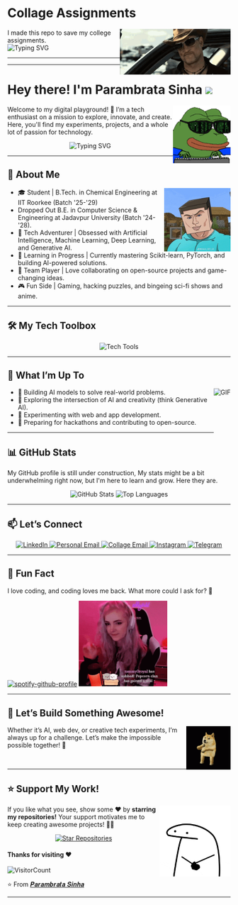 # Collage Assignments

<img align="right" width=250 src=https://github.com/ParambrataSinha/About_Me/blob/main/Assets/taking-sunglasses-off-getting-a-better-look.gif>
I made this repo to save my college assignments.
<div align="vcentre">
  <img src="https://readme-typing-svg.herokuapp.com?font=Comic+Sans+MS&size=30&duration=1500&pause=1000&center=true&vCenter=true&width=435&lines=Want+to+know+more+about+me!;Read+Below!!!" alt="Typing SVG">
</div>

---
---

# Hey there! I'm Parambrata Sinha <img src="https://github.com/TheDudeThatCode/TheDudeThatCode/blob/master/Assets/Earth.gif" width="24px">

<img align="right" width=130 src=https://github.com/ParambrataSinha/About_Me/blob/main/Assets/hackermans.gif>

Welcome to my digital playground! 🚀 I’m a tech enthusiast on a mission to explore, innovate, and create. Here, you'll find my experiments, projects, and a whole lot of passion for technology.  

<div align="center">
  <img src="https://readme-typing-svg.herokuapp.com?font=Fira+Code&&weight=600&size=24&duration=1500&pause=2000&color=7B4EB1&center=true&vCenter=true&width=600&lines=Welcome+to+My+Tech+Space!+%F0%9F%8C%8C;Aspiring+AI+Expert+%F0%9F%A4%96+%7C+Innovator+%E2%9C%A8;Always+Solving+Problem+%F0%9F%A7%A0+and+having+Fun" alt="Typing SVG" />
</div>  

---

## 🌟 About Me  

<img align="right" alt="GIF" width=150 src="https://github.com/ParambrataSinha/About_Me/blob/main/Assets/minecraft-minecraft-memes.gif" />

- 🎓 Student | B.Tech. in  Chemical Engineering at IIT Roorkee (Batch '25-'29)
- Dropped Out B.E. in Computer Science & Engineering at Jadavpur University (Batch '24-'28).  
- 🤖 Tech Adventurer | Obsessed with Artificial Intelligence, Machine Learning, Deep Learning, and Generative AI.  
- 🌱 Learning in Progress | Currently mastering Scikit-learn, PyTorch, and building AI-powered solutions.  
- 🤝 Team Player | Love collaborating on open-source projects and game-changing ideas.  
- 🎮 Fun Side | Gaming, hacking puzzles, and bingeing sci-fi shows and anime.

---

## 🛠 My Tech Toolbox  

<div align="center">
  <img src="https://skillicons.dev/icons?i=python,c,cpp,cs,html,css,js,git,linux,vscode,github,blender,unreal&theme=light" alt="Tech Tools" />
</div>  

---

## 🎯 What I’m Up To  
<img align="right" alt="GIF" height="120px" src="https://media.giphy.com/media/du3J3cXyzhj75IOgvA/giphy.gif" />

- 🔭 Building AI models to solve real-world problems.  
- 🌌 Exploring the intersection of AI and creativity (think Generative AI).  
- 🎨 Experimenting with web and app development.  
- 🚀 Preparing for hackathons and contributing to open-source.  

---

## 📊 GitHub Stats  
My GitHub profile is still under construction, My stats might be a bit underwhelming right now, but I'm here to learn and grow. Here they are.
<div align="center">
  <img src="https://github-readme-stats.vercel.app/api?username=ParambrataSinha&show_icons=true&theme=tokyonight" alt="GitHub Stats" height="165" />
  <img src="https://github-readme-stats.vercel.app/api/top-langs/?username=ParambrataSinha&layout=compact&theme=tokyonight" alt="Top Languages" height="165" />
</div>  

---

## 📫 Let’s Connect  

<div align="center">
  <a href="https://www.linkedin.com/in/parambratasinha/">
    <img src="https://img.shields.io/badge/-LinkedIn-0077B5?logo=linkedin&logoColor=white&style=for-the-badge" alt="LinkedIn" />
  </a>
  <a href="mailto:parambrata.sinha.2611@gmail.com">
    <img src="https://img.shields.io/badge/-Gmail-D14836?logo=gmail&logoColor=white&style=for-the-badge" alt="Personal Email" />
  </a>
  <a href="mailto:parambratas.cse.ug@jadavpurubiversity.in">
    <img src="https://img.shields.io/badge/-Gmail-D14836?logo=gmail&logoColor=white&style=for-the-badge" alt="Collage Email" />
  </a>
  <a href="https://www.instagram.com/darkphantom3.1415/">
    <img src="https://img.shields.io/badge/-Instagram-E4405F?logo=instagram&logoColor=white&style=for-the-badge" alt="Instagram" />
  </a>
  <a href="https://t.me/Parambrata2611">
  <img src="https://img.shields.io/badge/-Telegram-0088CC?logo=telegram&logoColor=white&style=for-the-badge" alt="Telegram" />
</a>

</div>  

---


## 🎵 Fun Fact  

I love coding, and coding loves me back. What more could I ask for?  💞


[![spotify-github-profile](https://spotify-github-profile.kittinanx.com/api/view?uid=31eszoii7z3wkywyjtx6tbqr3myq&cover_image=false&theme=default&show_offline=true&background_color=121212&interchange=false&bar_color=7b4eb1)](https://github.com/kittinan/spotify-github-profile) <img src=https://github.com/ParambrataSinha/About_Me/blob/main/Assets/ashley-violet.gif width=200>



---


## 🚀 Let’s Build Something Awesome!  

<img align="right" src="https://github.com/ParambrataSinha/About_Me/blob/main/Assets/doge-dancing-doge.gif" alt="Rocket Launch" width="100" />

Whether it’s AI, web dev, or creative tech experiments, I’m always up for a challenge. Let’s make the impossible possible together! 🌟  

<br>

---




## ⭐️ Support My Work!

<img align="right" alt="GIF" height="160px" src="https://github.com/ParambrataSinha/About_Me/blob/main/Assets/AnimatedSticker-ezgif.com-censor.gif" />

If you like what you see, show some ❤️ by **starring my repositories!**
Your support motivates me to keep creating awesome projects! 🚀✨

<div align="center">
  <a href="https://github.com/ParambrataSinha?tab=repositories">
    <img src="https://img.shields.io/badge/⭐️-Star%20My%20Repos-blue?style=for-the-badge" alt="Star Repositories" />
  </a>
</div>

#### Thanks for visiting :heart:
![VisitorCount](https://profile-counter.glitch.me/ParambrataSinha/count.svg)


⭐️ From [𝑷𝒂𝒓𝒂𝒎𝒃𝒓𝒂𝒕𝒂 𝑺𝒊𝒏𝒉𝒂 ](https://github.com/ParambrataSinha)

---
